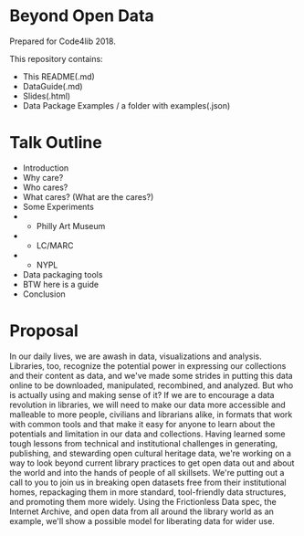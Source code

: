 # Beyond Open Data 

Prepared for Code4lib 2018.

This repository contains: 

- This README(.md) 
- DataGuide(.md)
- Slides(.html)
- Data Package Examples / a folder with examples(.json)

# Talk Outline 

* Introduction
* Why care?
* Who cares?
* What cares? (What are the cares?)
* Some Experiments
* - Philly Art Museum
* - LC/MARC
* - NYPL
* Data packaging tools
* BTW here is a guide 
* Conclusion

# Proposal 

In our daily lives, we are awash in data, visualizations and analysis. Libraries, too, recognize the potential power in expressing our collections and their content as data, and we've made some strides in putting this data online to be downloaded, manipulated, recombined, and analyzed. But who is actually using and making sense of it? If we are to encourage a data revolution in libraries, we will need to make our data more accessible and malleable to more people, civilians and librarians alike, in formats that work with common tools and that make it easy for anyone to learn about the potentials and limitation in our data and collections. Having learned some tough lessons from technical and institutional challenges in generating, publishing, and stewarding open cultural heritage data, we're working on a way to look beyond current library practices to get open data out and about the world and into the hands of people of all skillsets. We're putting out a call to you to join us in breaking open datasets free from their institutional homes, repackaging them in more standard, tool-friendly data structures, and promoting them more widely. Using the Frictionless Data spec, the Internet Archive, and open data from all around the library world as an example, we'll show a possible model for liberating data for wider use.